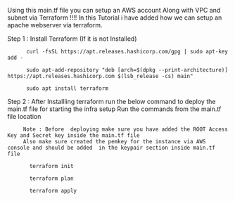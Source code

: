 Using this main.tf file you can setup an AWS account Along with VPC and subnet via Terraform !!!!
In this Tutorial i have  added how  we can setup an apache  webserver via terraform.


Step 1 : Install Terraform  (If it is not Installed)

          curl -fsSL https://apt.releases.hashicorp.com/gpg | sudo apt-key add -

          sudo apt-add-repository "deb [arch=$(dpkg --print-architecture)] https://apt.releases.hashicorp.com $(lsb_release -cs) main"

          sudo apt install terraform

Step 2 : After Installling terraform run the below command to deploy the main.tf file for starting  the infra setup 
        Run the commands from the main.tf file location
         
         Note : Before  deploying make sure you have added the ROOT Access Key and Secret key inside the main.tf file 
         Also make sure created the pemkey for the instance via AWS console and should be added  in the keypair section inside main.tf file
           
           terraform init
           
           terraform plan
           
           terraform apply
